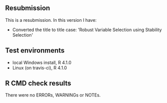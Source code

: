## Resubmission
This is a resubmission. In this version I have: 

* Converted the title to title case: 'Robust Variable Selection using Stability Selection'

## Test environments
* local Windows install, R 4.1.0
* Linux (on travis-ci), R 4.1.0

## R CMD check results
There were no ERRORs, WARNINGs or NOTEs. 

